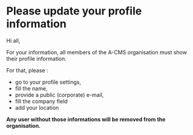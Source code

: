 # Please update your profile information

Hi all,

For your information, all members of the A-CMS organisation must show their profile information.


For that, please :
- go to your profile settings,
- fill the name,
- provide a public (corporate) e-mail,
- fill the company field
- add your location


**Any user without those informations will be removed from the organisation.**
